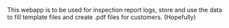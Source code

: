 This webapp is to be used for inspection report logs, store and use the data to fill template files and create .pdf files for customers. (Hopefully)